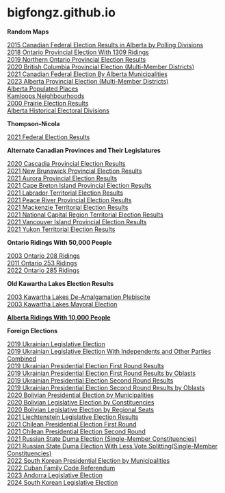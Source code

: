 # bigfongz.github.io


<b>Random Maps</b>

<a href="2015 Alberta Federal Polls Map/index.html">2015 Canadian Federal Election Results in Alberta by Polling Divisions</a>
<br>
<a href="Ontario 1309 Ridings 2018/index.html">2018 Ontario Provincial Election With 1309 Ridings</a>
<br>
<a href="Northern Ontario 2019/index.html">2019 Northern Ontario Provincial Election Results</a>
<br>
<a href="2021 BC MMDs/index.html">2020 British Columbia Provincial Election (Multi-Member Districts)</a>
<br>
<a href="2021 Federal Election By Alberta Municipalities/index.html">2021 Canadian Federal Election By Alberta Municipalities</a>
<br>
<a href="2023 Alberta MMDs/index.html">2023 Alberta Provincial Election (Multi-Member Districts)</a>
<br>
<a href="Populated Places/index.html">Alberta Populated Places</a>
<br>
<a href="Kamloops Neighbourhoods/index.html">Kamloops Neighbourhoods</a>
<br>
<a href="Prairies 2000/index.html">2000 Prairie Election Results</a>
<br>
<a href="Alberta EDs Historical/index.html">Alberta Historical Electoral Divisions</a>
<br>

<b>Thompson-Nicola</b>

<a href="Thompson-Nicola/2021/index.html">2021 Federal Election Results</a>
<br>

<b>Alternate Canadian Provinces and Their Legislatures</b>

<a href="Alternate Provinces/Cascadia 2020/index.html">2020 Cascadia Provincial Election Results</a>
<br>
<a href="Alternate Provinces/New Brunswick 2021/index.html">2021 New Brunswick Provincial Election Results</a>
<br>
<a href="Alternate Provinces/Aurora 2021/index.html">2021 Aurora Provincial Election Results</a>
<br>
<a href="Alternate Provinces/2021 Cape Breton Island Provincial Election/index.html">2021 Cape Breton Island Provincial Election Results</a>
<br>
<a href="Alternate Provinces/Labrador 2021/index.html">2021 Labrador Territorial Election Results</a>
<br>
<a href="Alternate Provinces/2021 Peace River Provincial Election Results/index.html">2021 Peace River Provincial Election Results</a>
<br>
<a href="Alternate Provinces/Mackenzie 2021/index.html">2021 Mackenzie Territorial Election Results</a>
<br>
<a href="Alternate Provinces/2021 National Capital Region Territorial Election/index.html">2021 National Capital Region Territorial Election Results</a>
<br>
<a href="Alternate Provinces/2021 Vancouver Island Provincial Election/index.html">2021 Vancouver Island Provincial Election Results</a>
<br>
<a href="Alternate Provinces/Yukon 2021/index.html">2021 Yukon Territorial Election Results</a>
<br>


<b>Ontario Ridings With 50,000 People</b>

<a href="Ontario Ridings with 50,000 People/2003/index.html">2003 Ontario 208 Ridings</a>
<br>
<a href="Ontario Ridings with 50,000 People/2011/index.html">2011 Ontario 253 Ridings</a>
<br>
<a href="Ontario Ridings with 50,000 People/2022/index.html">2022 Ontario 285 Ridings</a>
<br>


<b>Old Kawartha Lakes Election Results</b>

<a href="Kawartha Lakes/2003 Plebiscite/index.html">2003 Kawartha Lakes De-Amalgamation Plebiscite</a>
<br>
<a href="Kawartha Lakes/2003 Mayoral/index.html">2003 Kawartha Lakes Mayoral Election</a>
<br>


<b><a href="Alberta Ridings with 10,000 People/index.html">Alberta Ridings With 10,000 People</a></b>


<b>Foreign Elections</b>

<a href="2019 Ukraine Legislative/index.html">2019 Ukrainian Legislative Election</a>
<br>
<a href="2019 Ukraine Independents/index.html">2019 Ukrainian Legislative Election With Independents and Other Parties Combined</a>
<br>
<a href="2019 Ukraine First Round/index.html">2019 Ukrainian Presidential Election First Round Results</a>
<br>
<a href="2019 Ukraine Oblasts 1/index.html">2019 Ukrainian Presidential Election First Round Results by Oblasts</a>
<br>
<a href="2019 Ukraine Second Round/index.html">2019 Ukrainian Presidential Election Second Round Results</a>
<br>
<a href="2019 Ukraine Oblasts 2/index.html">2019 Ukrainian Presidential Election Second Round Results by Oblasts</a>
<br>
<a href="2020 Bolivia Municipalities/index.html">2020 Bolivian Presidential Election by Municipalities</a>
<br>
<a href="Bolivia 2021 Constituencies/index.html">2020 Bolivian Legislative Election by Constituencies</a>
<br>
<a href="Bolivia 2021 List Seats/index.html">2020 Bolivian Legislative Election by Regional Seats</a>
<br>
<a href="2021 Liechtenstein/index.html">2021 Liechtenstein Legislative Election Results</a>
<br>
<a href="2021 Chile First Round/index.html">2021 Chilean Presidential Election First Round</a>
<br>
<a href="2021 Chile Second Round/index.html">2021 Chilean Presidential Election Second Round</a>
<br>
<a href="Russia 2021/index.html">2021 Russian State Duma Election (Single-Member Constituencies)</a>
<br>
<a href="Russia 2021 Uni Opposition/index.html">2021 Russian State Duma Election With Less Vote Splitting(Single-Member Constituencies)</a>
<br>
<a href="Korea 2022 MUN/index.html">2022 South Korean Presidential Election by Municipalities</a>
<br>
<a href="2022 Cuba Referendum/index.html">2022 Cuban Family Code Referendum</a>
<br>
<a href="2023 Andorra/index.html">2023 Andorra Legislative Election</a>
<br>
<a href="2024 South Korea/index.html">2024 South Korean Legislative Election</a>
<br>
